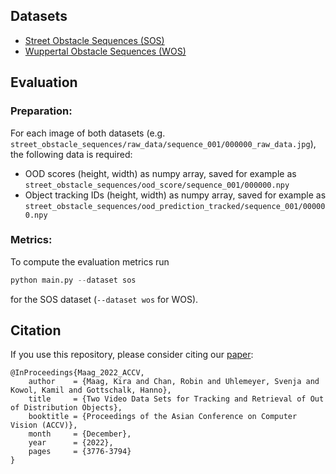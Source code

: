 ## Datasets

- [Street Obstacle Sequences (SOS)](https://zenodo.org/records/7144906)
- [Wuppertal Obstacle Sequences (WOS)](https://zenodo.org/records/12188586)

## Evaluation 

### Preparation:

For each image of both datasets (e.g. `street_obstacle_sequences/raw_data/sequence_001/000000_raw_data.jpg`), the following data is required:
- OOD scores (height, width) as numpy array, saved for example as `street_obstacle_sequences/ood_score/sequence_001/000000.npy` 
- Object tracking IDs (height, width) as numpy array, saved for example as `street_obstacle_sequences/ood_prediction_tracked/sequence_001/000000.npy` 

### Metrics:

To compute the evaluation metrics run

```python
python main.py --dataset sos
```
for the SOS dataset (`--dataset wos` for WOS).

## Citation

If you use this repository, please consider citing our [paper](https://openaccess.thecvf.com/content/ACCV2022/html/Maag_Two_Video_Data_Sets_for_Tracking_and_Retrieval_of_Out_ACCV_2022_paper.html):

    @InProceedings{Maag_2022_ACCV,
        author    = {Maag, Kira and Chan, Robin and Uhlemeyer, Svenja and Kowol, Kamil and Gottschalk, Hanno},
        title     = {Two Video Data Sets for Tracking and Retrieval of Out of Distribution Objects},
        booktitle = {Proceedings of the Asian Conference on Computer Vision (ACCV)},
        month     = {December},
        year      = {2022},
        pages     = {3776-3794}
    }


